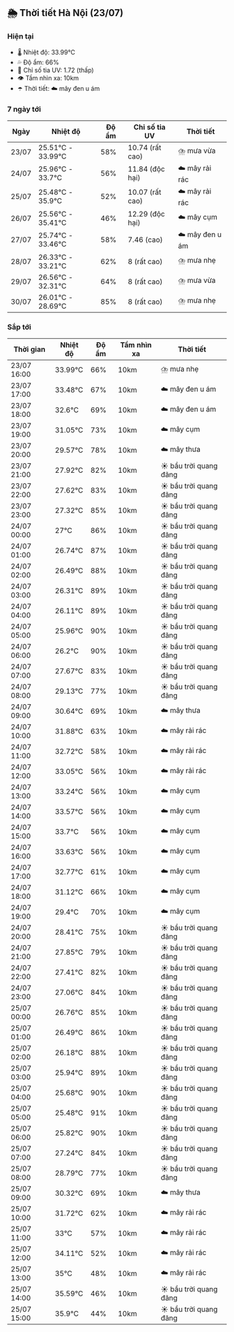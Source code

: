 ## 🌦️ Thời tiết Hà Nội (23/07)

### Hiện tại

- 🌡️ Nhiệt độ: 33.99℃
- 💦 Độ ẩm: 66%
- 🌟 Chỉ số tia UV: 1.72 (thấp)
- 👁️ Tầm nhìn xa: 10km
- ☂️ Thời tiết: ☁️ mây đen u ám

### 7 ngày tới

| Ngày | Nhiệt độ | Độ ẩm | Chỉ số tia UV | Thời tiết |
| --- | --- | --- | --- | --- |
| 23/07 | 25.51℃ - 33.99℃ | 58% | 10.74 (rất cao) | ⛈️ mưa vừa |
| 24/07 | 25.96℃ - 33.7℃ | 56% | 11.84 (độc hại) | ☁️ mây rải rác |
| 25/07 | 25.48℃ - 35.9℃ | 52% | 10.07 (rất cao) | ☁️ mây rải rác |
| 26/07 | 25.56℃ - 35.41℃ | 46% | 12.29 (độc hại) | ☁️ mây cụm |
| 27/07 | 25.74℃ - 33.46℃ | 58% | 7.46 (cao) | ☁️ mây đen u ám |
| 28/07 | 26.33℃ - 33.21℃ | 62% | 8 (rất cao) | ⛈️ mưa nhẹ |
| 29/07 | 26.56℃ - 32.31℃ | 64% | 8 (rất cao) | ⛈️ mưa vừa |
| 30/07 | 26.01℃ - 28.69℃ | 85% | 8 (rất cao) | ⛈️ mưa nhẹ |

### Sắp tới

| Thời gian | Nhiệt độ | Độ ẩm | Tầm nhìn xa | Thời tiết |
| --- | --- | --- | --- | --- |
| 23/07 16:00 | 33.99℃ | 66% | 10km | ⛈️ mưa nhẹ |
| 23/07 17:00 | 33.48℃ | 67% | 10km | ☁️ mây đen u ám |
| 23/07 18:00 | 32.6℃ | 69% | 10km | ☁️ mây đen u ám |
| 23/07 19:00 | 31.05℃ | 73% | 10km | ☁️ mây cụm |
| 23/07 20:00 | 29.57℃ | 78% | 10km | ☁️ mây thưa |
| 23/07 21:00 | 27.92℃ | 82% | 10km | ☀️ bầu trời quang đãng |
| 23/07 22:00 | 27.62℃ | 83% | 10km | ☀️ bầu trời quang đãng |
| 23/07 23:00 | 27.32℃ | 85% | 10km | ☀️ bầu trời quang đãng |
| 24/07 00:00 | 27℃ | 86% | 10km | ☀️ bầu trời quang đãng |
| 24/07 01:00 | 26.74℃ | 87% | 10km | ☀️ bầu trời quang đãng |
| 24/07 02:00 | 26.49℃ | 88% | 10km | ☀️ bầu trời quang đãng |
| 24/07 03:00 | 26.31℃ | 89% | 10km | ☀️ bầu trời quang đãng |
| 24/07 04:00 | 26.11℃ | 89% | 10km | ☀️ bầu trời quang đãng |
| 24/07 05:00 | 25.96℃ | 90% | 10km | ☀️ bầu trời quang đãng |
| 24/07 06:00 | 26.2℃ | 90% | 10km | ☀️ bầu trời quang đãng |
| 24/07 07:00 | 27.67℃ | 83% | 10km | ☀️ bầu trời quang đãng |
| 24/07 08:00 | 29.13℃ | 77% | 10km | ☀️ bầu trời quang đãng |
| 24/07 09:00 | 30.64℃ | 69% | 10km | ☁️ mây thưa |
| 24/07 10:00 | 31.88℃ | 63% | 10km | ☁️ mây rải rác |
| 24/07 11:00 | 32.72℃ | 58% | 10km | ☁️ mây rải rác |
| 24/07 12:00 | 33.05℃ | 56% | 10km | ☁️ mây rải rác |
| 24/07 13:00 | 33.24℃ | 56% | 10km | ☁️ mây cụm |
| 24/07 14:00 | 33.57℃ | 56% | 10km | ☁️ mây cụm |
| 24/07 15:00 | 33.7℃ | 56% | 10km | ☁️ mây cụm |
| 24/07 16:00 | 33.63℃ | 56% | 10km | ☁️ mây cụm |
| 24/07 17:00 | 32.77℃ | 61% | 10km | ☁️ mây cụm |
| 24/07 18:00 | 31.12℃ | 66% | 10km | ☁️ mây cụm |
| 24/07 19:00 | 29.4℃ | 70% | 10km | ☁️ mây cụm |
| 24/07 20:00 | 28.41℃ | 75% | 10km | ☀️ bầu trời quang đãng |
| 24/07 21:00 | 27.85℃ | 79% | 10km | ☀️ bầu trời quang đãng |
| 24/07 22:00 | 27.41℃ | 82% | 10km | ☀️ bầu trời quang đãng |
| 24/07 23:00 | 27.06℃ | 84% | 10km | ☀️ bầu trời quang đãng |
| 25/07 00:00 | 26.76℃ | 85% | 10km | ☀️ bầu trời quang đãng |
| 25/07 01:00 | 26.49℃ | 86% | 10km | ☀️ bầu trời quang đãng |
| 25/07 02:00 | 26.18℃ | 88% | 10km | ☀️ bầu trời quang đãng |
| 25/07 03:00 | 25.94℃ | 89% | 10km | ☀️ bầu trời quang đãng |
| 25/07 04:00 | 25.68℃ | 90% | 10km | ☀️ bầu trời quang đãng |
| 25/07 05:00 | 25.48℃ | 91% | 10km | ☀️ bầu trời quang đãng |
| 25/07 06:00 | 25.82℃ | 90% | 10km | ☀️ bầu trời quang đãng |
| 25/07 07:00 | 27.24℃ | 84% | 10km | ☀️ bầu trời quang đãng |
| 25/07 08:00 | 28.79℃ | 77% | 10km | ☀️ bầu trời quang đãng |
| 25/07 09:00 | 30.32℃ | 69% | 10km | ☁️ mây thưa |
| 25/07 10:00 | 31.72℃ | 62% | 10km | ☁️ mây rải rác |
| 25/07 11:00 | 33℃ | 57% | 10km | ☁️ mây rải rác |
| 25/07 12:00 | 34.11℃ | 52% | 10km | ☁️ mây rải rác |
| 25/07 13:00 | 35℃ | 48% | 10km | ☁️ mây rải rác |
| 25/07 14:00 | 35.59℃ | 46% | 10km | ☀️ bầu trời quang đãng |
| 25/07 15:00 | 35.9℃ | 44% | 10km | ☀️ bầu trời quang đãng |
